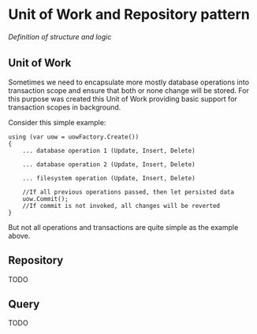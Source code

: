 ﻿# Unit of Work and Repository pattern
###### Definition of structure and logic

## Unit of Work
Sometimes we need to encapsulate more mostly database operations into transaction scope and ensure that both or none change will be stored.
For this purpose was created this Unit of Work providing basic support for transaction scopes in background.

Consider this simple example:
```
using (var uow = uowFactory.Create())
{
    ... database operation 1 (Update, Insert, Delete)

    ... database operation 2 (Update, Insert, Delete)

    ... filesystem operation (Update, Insert, Delete)

    //If all previous operations passed, then let persisted data
    uow.Commit();
    //If commit is not invoked, all changes will be reverted
}
```

But not all operations and transactions are quite simple as the example above.

## Repository

TODO

## Query

TODO